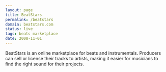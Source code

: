 ```yaml
---
layout: page
title: BeatStars
permalink: /beatstars
domain: beatstars.com
status: live
tags: beats marketplace
date: 2008-11-01
---
```

BeatStars is an online marketplace for beats and instrumentals. Producers can sell or license their tracks to artists, making it easier for musicians to find the right sound for their projects.
